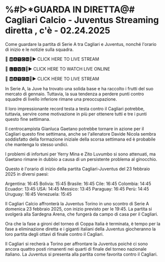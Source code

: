 # %#▷*GUARDA IN DIRETTA@#  Cagliari Calcio - Juventus Streaming diretta , c'è - 02.24.2025
Come guardare la partita di Serie A tra Cagliari e Juventus, nonché l'orario di inizio e le notizie sulla squadra.

🔴 🆆🅰🆃🅲🅷🔴▶️ CLICK HERE TO LIVE STREAM

🔴 🅻🅸🆅🅴🔴▶️ CLICK HERE TO WATCH LIVE ONLINE

🔴 🆆🅰🆃🅲🅷🔴▶️ CLICK HERE TO LIVE STREAM



In Serie A, la Juve ha trovato una solida base e ha raccolto i frutti del suo mercato di gennaio. Tuttavia, la sua tendenza a perdere punti contro squadre di livello inferiore rimane una preoccupazione.

Il loro impressionante record testa a testa contro il Cagliari potrebbe, tuttavia, servire come motivazione in più per ottenere tutti e tre i punti questo fine settimana.

Il centrocampista Gianluca Gaetano potrebbe tornare in azione per il Cagliari questo fine settimana, anche se l'allenatore Davide Nicola sembra soddisfatto della formazione iniziale della scorsa settimana ed è probabile che mantenga lo stesso undici.

I problemi di infortuni per Yerry Mina e Zito Luvumbo si sono attenuati, ma Gaetano rimane in dubbio a causa di un persistente problema al ginocchio.

Questo è l'orario di inizio della partita Cagliari-Juventus del 23 febbraio 2025 in diversi paesi:

Argentina: 16:45 Bolivia: 15:45 Brasile: 16:45 Cile: 16:45 Colombia: 14:45 Ecuador: 13:45 USA: 14:45 Messico: 13:45 Paraguay: 16:45 Perù: 14:45 Uruguay: 16:45 Venezuela: 15:45

Il Cagliari Calcio affronterà la Juventus Torino in uno scontro di Serie A domenica 23 febbraio 2025, con inizio previsto per le 19:45. La partita si svolgerà alla Sardegna Arena, che fungerà da campo di casa per il Cagliari.

Ora che la fase a gironi del torneo di Coppa Italia è terminata, è tempo per la fase a eliminazione diretta e i giganti italiani della Juventus giocheranno la loro partita degli ottavi di finale contro il Cagliari.

Il Cagliari si recherà a Torino per affrontare la Juventus poiché ci sono ancora quattro posti rimanenti nei quarti di finale del torneo nazionale italiano. La Juventus si presenta alla partita come favorita contro il Cagliari.
